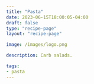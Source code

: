 ```yaml
---
title: "Pasta"
date: 2023-06-15T18:00:05-04:00
draft: false
type: "recipe-page"
layout: "recipe-page"

image: /images/logo.png

description: Carb salads.

tags:
- pasta
---
```



